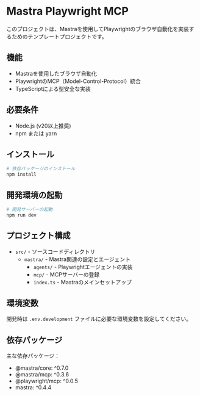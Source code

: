 # Mastra Playwright MCP

このプロジェクトは、Mastraを使用してPlaywrightのブラウザ自動化を実装するためのテンプレートプロジェクトです。

## 機能

- Mastraを使用したブラウザ自動化
- PlaywrightのMCP（Model-Control-Protocol）統合
- TypeScriptによる型安全な実装

## 必要条件

- Node.js (v20以上推奨)
- npm または yarn

## インストール

```bash
# 依存パッケージのインストール
npm install
```

## 開発環境の起動

```bash
# 開発サーバーの起動
npm run dev
```

## プロジェクト構成

- `src/` - ソースコードディレクトリ
  - `mastra/` - Mastra関連の設定とエージェント
    - `agents/` - Playwrightエージェントの実装
    - `mcp/` - MCPサーバーの登録
    - `index.ts` - Mastraのメインセットアップ

## 環境変数

開発時は `.env.development` ファイルに必要な環境変数を設定してください。

## 依存パッケージ

主な依存パッケージ：
- @mastra/core: ^0.7.0
- @mastra/mcp: ^0.3.6
- @playwright/mcp: ^0.0.5
- mastra: ^0.4.4 
